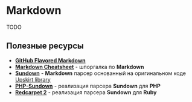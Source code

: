 Markdown
=======
TODO


## Полезные ресурсы
* **[GitHub Flavored Markdown](http://github.github.com/github-flavored-markdown/)**
* **[Markdown Cheatsheet](https://github.com/adam-p/markdown-here/wiki/Markdown-Cheatsheet)** - шпоргалка по **Markdown**
* **[Sundown](https://github.com/vmg/sundown)** - **Markdown** парсер основанный на оригинальном коде [Upskirt library](http://fossil.instinctive.eu/libupskirt/index)
* **[PHP-Sundown](https://github.com/chobie/php-sundown)** - реализация парсера **Sundown** для **PHP**
* **[Redcarpet 2](https://github.com/vmg/redcarpet)** - реализация парсера **Sundown** для **Ruby**

